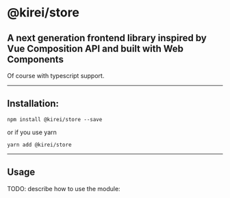 @kirei/store
===================

## A next generation frontend library inspired by Vue Composition API and built with Web Components 
Of course with typescript support.

------------------
## Installation:

`npm install @kirei/store --save`

or if you use yarn

`yarn add @kirei/store`

--------
## Usage

TODO: describe how to use the module:
